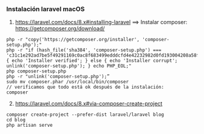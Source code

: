 ### Instalación laravel macOS
1. https://laravel.com/docs/8.x#installing-laravel ==> Instalar composer: https://getcomposer.org/download/
  ```
  php -r "copy('https://getcomposer.org/installer', 'composer-setup.php');"
  php -r "if (hash_file('sha384', 'composer-setup.php') === 'c31c1e292ad7be5f49291169c0ac8f683499edddcfd4e42232982d0fd193004208a58ff6f353fde0012d35fdd72bc394') { echo 'Installer verified'; } else { echo 'Installer corrupt'; unlink('composer-setup.php'); } echo PHP_EOL;"
  php composer-setup.php
  php -r "unlink('composer-setup.php');”
  sudo mv composer.phar /usr/local/bin/composer
  // verificamos que todo está ok después de la instalación:
  composer
  ```

2. https://laravel.com/docs/8.x#via-composer-create-project
  ```
  composer create-project --prefer-dist laravel/laravel blog
  cd blog
  php artisan serve
  ```
